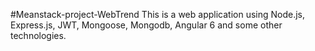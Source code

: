 #Meanstack-project-WebTrend
This is a web application using Node.js, Express.js, JWT, Mongoose, Mongodb, Angular 6  and some other technologies.
